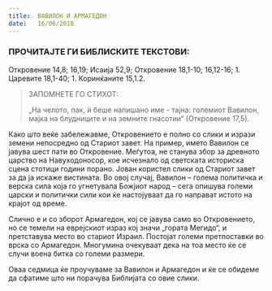 ```yaml
---
title:  ВАВИЛОН И АРМАГЕДОН
date:   16/06/2018
---
```


### ПРОЧИТАЈТЕ ГИ БИБЛИСКИТЕ ТЕКСТОВИ:
Откровение 14,8; 16,19; Исаија 52,9; Откровение 18,1-10; 16,12-16; 1. Царевите 18,1-40; 1. Коринќаните 15,1.2.

> <p>ЗАПОМНЕТЕ ГО СТИХОТ:</p>
>„На челото, пак, ѝ беше напишано име - тајна: големиот Вавилон, мајка на блудниците и на земните гнасотии“ (Откровение 17,5).

Како што веќе забележавме, Откровението е полно со слики и изрази земени непосредно од Стариот завет. На пример, името Вавилон се јавува шест пати во Откровение. Меѓутоа, не станува збор за древното царство на Навуходоносор, кое исчезнало од светската историска сцена стотици години порано. Јован користел слики од Стариот завет за да ја искаже вистината. Во овој случај, Вавилон – голема политичка и верска сила која го угнетувала Божјиот народ – сега опишува големи царски и политички сили кои ќе настојуваат да го направат истото на крајот од време.

Слично е и со зборот Армагедон, кој се јавува само во Откровението, но се темели на еврејскиот израз кој значи „гората Мегидо“, и претставува место во стариот Израил. Постојат големи претпоставки во врска со Армагедон. Многумина очекуваат дека на тоа место ќе се случи воена битка со големи размери.

Оваа седмица ќе проучуваме за Вавилон и Армагедон и ќе се обидеме да сфатиме што ни порачува Библијата со овие слики.
